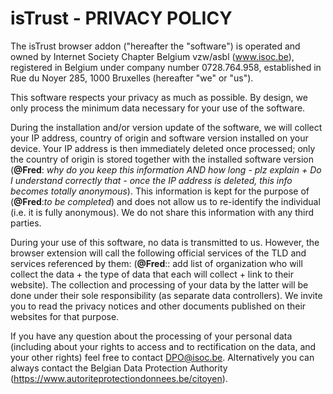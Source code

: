 # isTrust - PRIVACY POLICY

The isTrust browser addon ("hereafter the "software") is operated and owned by Internet Society Chapter Belgium vzw/asbl (www.isoc.be), registered in Belgium under company number 0728.764.958, established in Rue du Noyer 285, 1000 Bruxelles (hereafter "we" or "us").  

This software respects your privacy as much as possible.  By design, we only process the minimum data necessary for your use of the software.

During the installation and/or version update of the software, we will collect your IP address, country of origin and software version installed on your device. Your IP address is then immediately deleted once processed; only the country of origin is stored together with the installed software version (**@Fred**: _why do you keep this information AND how long - plz explain + Do I understand correctly that - once the IP address is deleted, this info becomes totally anonymous_).   This information is kept for the purpose of (**@Fred**:_to be completed_) and does not allow us to re-identify the individual (i.e. it is fully anonymous).  We do not share this information with any third parties.

During your use of this software, no data is transmitted to us. However, the browser extension will call the following official services of the TLD and services referenced by them: (**@Fred**:: add list of organization who will collect the data + the type of data that each will collect + link to their website).  The collection and processing of your data by the latter will be done under their sole responsibility (as separate data controllers).  We invite you to read the privacy notices and other documents published on their websites for that purpose.

If you have any question about the processing of your personal data (including about your rights to access and to rectification on the data, and your other rights) feel free to contact DPO@isoc.be.  Alternatively you can always contact the Belgian Data Protection Authority (https://www.autoriteprotectiondonnees.be/citoyen).
